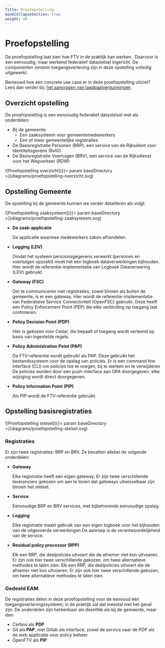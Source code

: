 ```yaml
---
Title: Proefopstelling
bookCollapseSection: true
weight: 40
---
```


# Proefopstelling

De proefopstelling laat zien hoe FTV in de praktijk kan werken.. Daarvoor is een eenvoudig, maar werkend federatief datastelsel ingericht. De componenten rondom toegangsverlening zijn in deze opstelling volledig uitgewerkt.  

Benieuwd hoe een concrete use case er in deze proefopstelling uitziet? Lees dan verder bij: [het aanvragen van laadpaalvergunningen](2.laadpalen).

## Overzicht opstelling

De proefopstelling is een eenvoudig federatief datastelsel met als onderdelen:

- Bij de gemeente:
  - Een zaaksysteem voor gemeentemedewerkers 
  - Een of meer gemeentelijke registraties 
- De Basisregistratie Personen (BRP), een service van de Rijksdient voor Identiteitsgevens (RvIG)
- De Basisregistratie Voertuigen (BRV), een service van de Rijksdienst voor het Wegverkeer (RDW)

![Proefopstelling overzicht]({{< param baseDirectory >}}diagrams/proefopstelling-overzicht.svg)

## Opstelling Gemeente

De opstelling bij de gemeente kunnen we verder detailleren als volgt:

![Proefopstelling zaaksysteem]({{< param baseDirectory >}}diagrams/proefopstelling-zaaksysteem.svg)

- **De zaak-applicatie**
    
    De applicatie waarmee medewerkers zaken afhandelen.

- **Logging (LDV)**

    Omdat het systeem persoonsgegevens verwerkt (personen en voertuigen opzoekt) moet het een logboek dataverwerkingen bijhouden. Hier wordt de referentie-implementatie van Logboek Dataverwering (LDV) gebruikt

- **Gateway (FSC)**

    Om te communiceren met registraties, zowel binnen als buiten de gemeente, is er een gateway. Hier wordt de referentie-implementatie van Federatieve Service Connectiviteit (OpenFSC) gebruikt. Deze heeft een Policy Enforcement Point (PEP) die elke verbinding op toegang laat controleren.

- **Policy Decision Point (PDP)**

    Hier is gekozen voor Cedar, die bepaalt of toegang wordt verleend op basis van ingestelde regels.

- **Policy Administration Point (PAP)**

    De FTV-referentie wordt gebruikt als PAP. Deze gebruikt het bestandssysteem voor de opslag van policies. Er is een command line interface (CLI) om policies toe te voegen, bij te werken en te verwijderen De policies worden door een push-interface aan OPA doorgegeven: elke wijziging wordt direct doorgegeven.

- **Policy Information Point (PIP)**

    Als PIP wordt de FTV-referentie gebruikt.

## Opstelling basisregistraties

![Proefopstelling stelsel]({{< param baseDirectory >}}diagrams/proefopstelling-stelsel.svg)

### Registraties

Er zijn twee registraties: BRP en BRV. Ze bevatten allebei de volgende onderdelen:

- **Gateway** 
    
    Elke registratie heeft een eigen gateway. Er zijn twee verschillende leveranciers gekozen om aan te tonen dat gateways uitwisselbaar zijn binnen het stelsel.

- **Service**

    Eenvoudige BRP en BRV services, met bijbehorende eenvoudige opslag.

- **Logging**

    Elke registratie maakt gebruik van een eigen logboek voor het bijhouden van de uitgevoerde verwerkingen.De aanroep is de verantwoordelijkheid van de service.

- **Residual policy processor (RPP)**

    Elk een RRP, die deelpolicies uitvoert die de afnemer niet kon uitvoeren. Er zijn ook hier twee verschillende gekozen, om twee alternatieve methodes te laten zien.
    Elk een RRP, die deelpolicies uitvoert die de afnemer niet kon uitvoeren. Er zijn ook hier twee verschillende gekozen, om twee alternatieve methodes te laten zien.

### Gedeeld EAM

De registraties delen in deze proefopstelling voor de eenvoud één toegangsverleningssysteem; in de praktijk zal dat meestal niet het geval zijn. De onderdelen zijn herkenbaar als dezelfde als bij de gemeente, maar dan:
- Cerbos als **PDP**
- Git als **PAP**, met Gitlab als interface, zowel de service naar de PDP als de web applicatie voor policy beheer.
- OpenFTV als **PIP**
